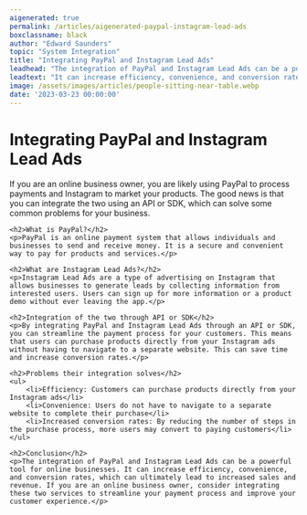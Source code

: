 ```yaml
---
aigenerated: true
permalink: /articles/aigenerated-paypal-instagram-lead-ads
boxclassname: black
author: "Edward Saunders"
topic: "System Integration"
title: "Integrating PayPal and Instagram Lead Ads"
leadhead: "The integration of PayPal and Instagram Lead Ads can be a powerful tool for online businesses"
leadtext: "It can increase efficiency, convenience, and conversion rates, which can ultimately lead to increased sales and revenue. If you are an online business owner, consider integrating these two services to streamline your payment process and improve your customer experience."
image: /assets/images/articles/people-sitting-near-table.webp
date: '2023-03-23 00:00:00'
---
```

<div class="arttext">	<h1>Integrating PayPal and Instagram Lead Ads</h1>
	<p>If you are an online business owner, you are likely using PayPal to process payments and Instagram to market your products. The good news is that you can integrate the two using an API or SDK, which can solve some common problems for your business.</p>
	
	<h2>What is PayPal?</h2>
	<p>PayPal is an online payment system that allows individuals and businesses to send and receive money. It is a secure and convenient way to pay for products and services.</p>
	
	<h2>What are Instagram Lead Ads?</h2>
	<p>Instagram Lead Ads are a type of advertising on Instagram that allows businesses to generate leads by collecting information from interested users. Users can sign up for more information or a product demo without ever leaving the app.</p>
	
	<h2>Integration of the two through API or SDK</h2>
	<p>By integrating PayPal and Instagram Lead Ads through an API or SDK, you can streamline the payment process for your customers. This means that users can purchase products directly from your Instagram ads without having to navigate to a separate website. This can save time and increase conversion rates.</p>
	
	<h2>Problems their integration solves</h2>
	<ul>
		<li>Efficiency: Customers can purchase products directly from your Instagram ads</li>
		<li>Convenience: Users do not have to navigate to a separate website to complete their purchase</li>
		<li>Increased conversion rates: By reducing the number of steps in the purchase process, more users may convert to paying customers</li>
	</ul>
	
	<h2>Conclusion</h2>
	<p>The integration of PayPal and Instagram Lead Ads can be a powerful tool for online businesses. It can increase efficiency, convenience, and conversion rates, which can ultimately lead to increased sales and revenue. If you are an online business owner, consider integrating these two services to streamline your payment process and improve your customer experience.</p>
</div>